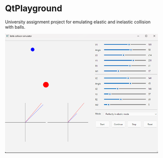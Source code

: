 # QtPlayground

University assignment project for emulating elastic and inelastic collision with balls.


![alt text](https://github.com/jfla-fan/QtPlayground/blob/main/BallsCollision/img/example.png "Example screenshot")


